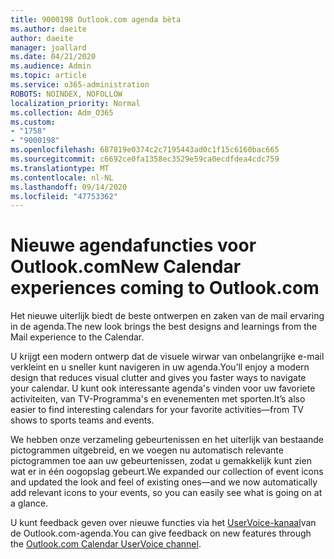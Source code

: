 ```yaml
---
title: 9000198 Outlook.com agenda bèta
ms.author: daeite
author: daeite
manager: joallard
ms.date: 04/21/2020
ms.audience: Admin
ms.topic: article
ms.service: o365-administration
ROBOTS: NOINDEX, NOFOLLOW
localization_priority: Normal
ms.collection: Adm_O365
ms.custom:
- "1758"
- "9000198"
ms.openlocfilehash: 687819e0374c2c7195443ad0c1f15c6160bac665
ms.sourcegitcommit: c6692ce0fa1358ec3529e59ca0ecdfdea4cdc759
ms.translationtype: MT
ms.contentlocale: nl-NL
ms.lasthandoff: 09/14/2020
ms.locfileid: "47753362"
---
```

# <a name="new-calendar-experiences-coming-to-outlookcom"></a><span data-ttu-id="10766-102">Nieuwe agendafuncties voor Outlook.com</span><span class="sxs-lookup"><span data-stu-id="10766-102">New Calendar experiences coming to Outlook.com</span></span>

<span data-ttu-id="10766-103">Het nieuwe uiterlijk biedt de beste ontwerpen en zaken van de mail ervaring in de agenda.</span><span class="sxs-lookup"><span data-stu-id="10766-103">The new look brings the best designs and learnings from the Mail experience to the Calendar.</span></span>

<span data-ttu-id="10766-104">U krijgt een modern ontwerp dat de visuele wirwar van onbelangrijke e-mail verkleint en u sneller kunt navigeren in uw agenda.</span><span class="sxs-lookup"><span data-stu-id="10766-104">You’ll enjoy a modern design that reduces visual clutter and gives you faster ways to navigate your calendar.</span></span> <span data-ttu-id="10766-105">U kunt ook interessante agenda's vinden voor uw favoriete activiteiten, van TV-Programma's en evenementen met sporten.</span><span class="sxs-lookup"><span data-stu-id="10766-105">It’s also easier to find interesting calendars for your favorite activities—from TV shows to sports teams and events.</span></span>

<span data-ttu-id="10766-106">We hebben onze verzameling gebeurtenissen en het uiterlijk van bestaande pictogrammen uitgebreid, en we voegen nu automatisch relevante pictogrammen toe aan uw gebeurtenissen, zodat u gemakkelijk kunt zien wat er in één oogopslag gebeurt.</span><span class="sxs-lookup"><span data-stu-id="10766-106">We expanded our collection of event icons and updated the look and feel of existing ones—and we now automatically add relevant icons to your events, so you can easily see what is going on at a glance.</span></span>

<span data-ttu-id="10766-107">U kunt feedback geven over nieuwe functies via het [UserVoice-kanaal](https://go.microsoft.com/fwlink/?linkid=2103075)van de Outlook.com-agenda.</span><span class="sxs-lookup"><span data-stu-id="10766-107">You can give feedback on new features through the [Outlook.com Calendar UserVoice channel](https://go.microsoft.com/fwlink/?linkid=2103075).</span></span>